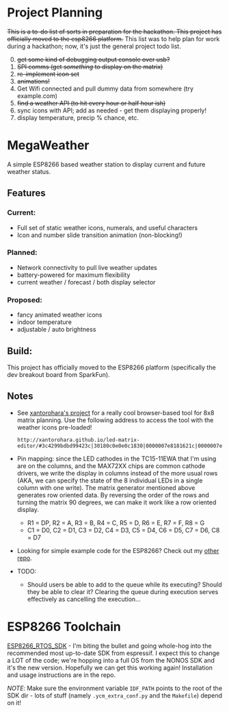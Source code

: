 # Project Planning

~~This is a to-do list of sorts in preparation for the hackathon. This project has officially moved to
the esp8266 platform.~~ This list was to help plan for work during a hackathon; now, it's just the
general project todo list.

0. ~~get some kind of debugging output console over usb?~~
1. ~~SPI comms (get *something* to display on the matrix)~~
2. ~~re-implement icon set~~
3. ~~animations!~~
4. Get Wifi connected and pull dummy data from somewhere (try example.com)
5. ~~find a weather API (to hit every hour or half hour ish)~~
6. sync icons with API; add as needed - get them displaying properly!
7. display temperature, precip % chance, etc.

# MegaWeather

A simple ESP8266 based weather station to display current and future weather status.

## Features

### Current:

* Full set of static weather icons, numerals, and useful characters
* Icon and number slide transition animation (non-blocking!)

### Planned:

* Network connectivity to pull live weather updates
* battery-powered for maximum flexibility
* current weather / forecast / both display selector

### Proposed:

* fancy animated weather icons
* indoor temperature
* adjustable / auto brightness

## Build:

This project has officially moved to the ESP8266 platform (specifically the dev breakout board from
SparkFun).

## Notes

* See [xantorohara's project](https://github.com/xantorohara/led-matrix-editor) for a really cool
  browser-based tool for 8x8 matrix planning. Use the following address to access the
  tool with the weather icons pre-loaded!

      http://xantorohara.github.io/led-matrix-editor/#3c4299bdbd99423c|30180c0e0e0c1830|0000007e8181621c|0000007ed5ab761c|0000007effff7e1c|8452087effff7e1c|a524e71818e724a5|7e01e61060fc020c|aa55aa55aa55aa55

* Pin mapping: since the LED cathodes in the TC15-11EWA that I'm using are on the columns, and the
  MAX72XX chips are common cathode drivers, we write the display in columns instead of the more
  usual rows (AKA, we can specify the state of the 8 individual LEDs in a single column with one
  write). The matrix generator mentioned above generates row oriented data. By reversing the order of
  the rows and turning the matrix 90 degrees, we can make it work like a row oriented display.
    * R1 = DP, R2 = A, R3 = B, R4 = C, R5 = D, R6 = E, R7 = F, R8 = G
    * C1 = D0, C2 = D1, C3 = D2, C4 = D3, C5 = D4, C6 = D5, C7 = D6, C8 = D7

* Looking for simple example code for the ESP8266? Check out my [other
  repo](https://github.com/npiscitello/esp8266_resources).

* TODO:
  * Should users be able to add to the queue while its executing? Should they be able to clear it?
    Clearing the queue during execution serves effectively as cancelling the execution...

# ESP8266 Toolchain
[ESP8266_RTOS_SDK](https://github.com/espressif/ESP8266_RTOS_SDK) - I'm biting the bullet and going
whole-hog into the recommended most up-to-date SDK from espressif. I expect this to change a LOT of
the code; we're hopping into a full OS from the NONOS SDK and it's the new version. Hopefully we can
get this working again! Installation and usage instructions are in the repo.

*NOTE*: Make sure the environment variable `IDF_PATH` points to the root of the SDK dir - lots of
stuff (namely `.ycm_extra_conf.py` and the `Makefile`) depend on it!
